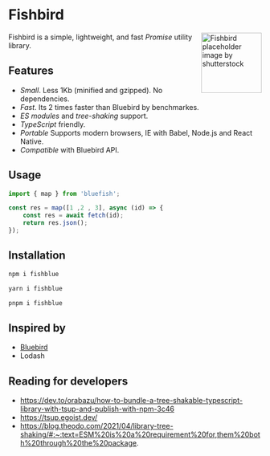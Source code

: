 # Fishbird

<img src="https://isuvorov.github.io/fishbird/fishbird.png" align="right" 
     alt="Fishbird placeholder image by shutterstock" width="120" height="120">

Fishbird is a simple, lightweight, and fast *Promise* utility library.

## Features

- *Small*. Less 1Kb (minified and gzipped). No dependencies.
- *Fast*. Its 2 times faster than Bluebird by benchmarkes.
- *ES modules* and *tree-shaking* support.
- *TypeScript* friendly.
- *Portable* Supports modern browsers, IE with Babel, Node.js and React Native.
- *Compatible* with Bluebird API.

## Usage

```js
import { map } from 'bluefish';

const res = map([1 ,2 , 3], async (id) => {
    const res = await fetch(id);
    return res.json();
});
```

## Installation

```bash
npm i fishblue
```

```bash
yarn i fishblue
```

```bash
pnpm i fishblue
```

## Inspired by  

- [Bluebird](https://github.com/petkaantonov/bluebird)
- Lodash

## Reading for developers

- https://dev.to/orabazu/how-to-bundle-a-tree-shakable-typescript-library-with-tsup-and-publish-with-npm-3c46
- https://tsup.egoist.dev/
- https://blog.theodo.com/2021/04/library-tree-shaking/#:~:text=ESM%20is%20a%20requirement%20for,them%20both%20through%20the%20package.
